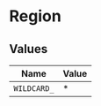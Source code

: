 # Region


## Values

| Name        | Value       |
| ----------- | ----------- |
| `WILDCARD_` | *           |